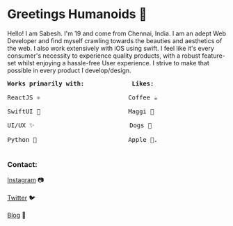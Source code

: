 # Greetings Humanoids 👾

Hello! I am Sabesh. I'm 19 and come from Chennai, India. I am an adept Web Developer and find myself crawling towards the beauties and aesthetics of the web. I also work extensively with iOS using swift. I feel like it's every consumer's necessity to experience quality products, with a robust feature-set whilst enjoying a hassle-free User experience. I strive to make that possible in every product I develop/design.

<pre>
<b>Works primarily with:             Likes:</b>

ReactJS ⚛️                        Coffee ☕️  <br/>
SwiftUI 🦅                        Maggi 🍜  <br/>
UI/UX ✨                          Dogs 🐶  <br/>
Python 🐍                         Apple .  <br/>
</pre>

### Contact:

[Instagram](https://www.instagram.com/sabeshbharathi/) 📷 <br/><br/>
[Twitter](https://twitter.com/sabeshbharathi) 🐦 <br/><br/>
[Blog](https://arcturus-blog.herokuapp.com) 📝 <br/><br/>
